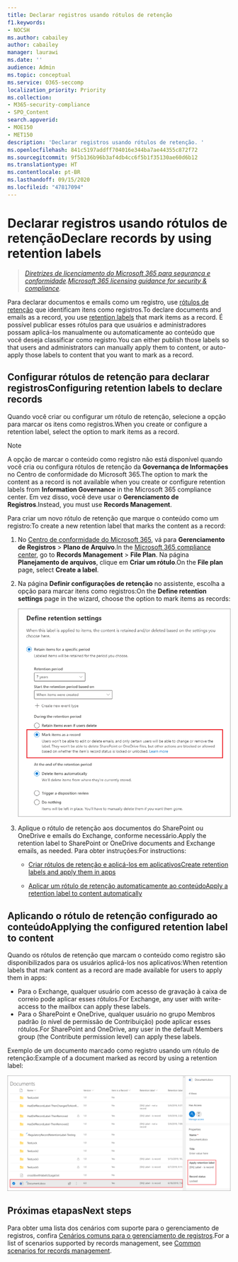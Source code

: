 ```yaml
---
title: Declarar registros usando rótulos de retenção
f1.keywords:
- NOCSH
ms.author: cabailey
author: cabailey
manager: laurawi
ms.date: ''
audience: Admin
ms.topic: conceptual
ms.service: O365-seccomp
localization_priority: Priority
ms.collection:
- M365-security-compliance
- SPO_Content
search.appverid:
- MOE150
- MET150
description: 'Declarar registros usando rótulos de retenção. '
ms.openlocfilehash: 841c5197addff704016e344ba7ae44355c872f72
ms.sourcegitcommit: 9f5b136b96b3af4db4cc6f5b1f35130ae60d6b12
ms.translationtype: HT
ms.contentlocale: pt-BR
ms.lasthandoff: 09/15/2020
ms.locfileid: "47817094"
---
```

# <a name="declare-records-by-using-retention-labels"></a><span data-ttu-id="52a2c-103">Declarar registros usando rótulos de retenção</span><span class="sxs-lookup"><span data-stu-id="52a2c-103">Declare records by using retention labels</span></span>

><span data-ttu-id="52a2c-104">*[Diretrizes de licenciamento do Microsoft 365 para segurança e conformidade](https://aka.ms/ComplianceSD).*</span><span class="sxs-lookup"><span data-stu-id="52a2c-104">*[Microsoft 365 licensing guidance for security & compliance](https://aka.ms/ComplianceSD).*</span></span>

<span data-ttu-id="52a2c-105">Para declarar documentos e emails como um registro, use [rótulos de retenção](retention.md#retention-labels) que identificam itens como registros.</span><span class="sxs-lookup"><span data-stu-id="52a2c-105">To declare documents and emails as a record, you use [retention labels](retention.md#retention-labels) that mark items as a record.</span></span> <span data-ttu-id="52a2c-106">É possível publicar esses rótulos para que usuários e administradores possam aplicá-los manualmente ou automaticamente ao conteúdo que você deseja classificar como registro.</span><span class="sxs-lookup"><span data-stu-id="52a2c-106">You can either publish those labels so that users and administrators can manually apply them to content, or auto-apply those labels to content that you want to mark as a record.</span></span>

## <a name="configuring-retention-labels-to-declare-records"></a><span data-ttu-id="52a2c-107">Configurar rótulos de retenção para declarar registros</span><span class="sxs-lookup"><span data-stu-id="52a2c-107">Configuring retention labels to declare records</span></span>

<span data-ttu-id="52a2c-108">Quando você criar ou configurar um rótulo de retenção, selecione a opção para marcar os itens como registros.</span><span class="sxs-lookup"><span data-stu-id="52a2c-108">When you create or configure a retention label, select the option to mark items as a record.</span></span>

>[!NOTE] 
> <span data-ttu-id="52a2c-109">A opção de marcar o conteúdo como registro não está disponível quando você cria ou configura rótulos de retenção da **Governança de Informações** no Centro de conformidade do Microsoft 365.</span><span class="sxs-lookup"><span data-stu-id="52a2c-109">The option to mark the content as a record is not available when you create or configure retention labels from **Information Governance** in the Microsoft 365 compliance center.</span></span> <span data-ttu-id="52a2c-110">Em vez disso, você deve usar o **Gerenciamento de Registros**.</span><span class="sxs-lookup"><span data-stu-id="52a2c-110">Instead, you must use **Records Management**.</span></span>

<span data-ttu-id="52a2c-111">Para criar um novo rótulo de retenção que marque o conteúdo como um registro:</span><span class="sxs-lookup"><span data-stu-id="52a2c-111">To create a new retention label that marks the content as a record:</span></span>

1. <span data-ttu-id="52a2c-112">No [Centro de conformidade do Microsoft 365](https://compliance.microsoft.com), vá para **Gerenciamento de Registros** \> **Plano de Arquivo**.</span><span class="sxs-lookup"><span data-stu-id="52a2c-112">In the [Microsoft 365 compliance center](https://compliance.microsoft.com), go to **Records Management** \> **File Plan**.</span></span> <span data-ttu-id="52a2c-113">Na página **Planejamento de arquivos**, clique em **Criar um rótulo**.</span><span class="sxs-lookup"><span data-stu-id="52a2c-113">On the **File plan** page, select **Create a label**.</span></span>

2. <span data-ttu-id="52a2c-114">Na página **Definir configurações de retenção** no assistente, escolha a opção para marcar itens como registros:</span><span class="sxs-lookup"><span data-stu-id="52a2c-114">On the **Define retention settings** page in the wizard, choose the option to mark items as records:</span></span>
    
   ![Selecione a configuração de retenção para marcar os itens como um registro](../media/recordversioning6.png)

3. <span data-ttu-id="52a2c-116">Aplique o rótulo de retenção aos documentos do SharePoint ou OneDrive e emails do Exchange, conforme necessário.</span><span class="sxs-lookup"><span data-stu-id="52a2c-116">Apply the retention label to SharePoint or OneDrive documents and Exchange emails, as needed.</span></span> <span data-ttu-id="52a2c-117">Para obter instruções:</span><span class="sxs-lookup"><span data-stu-id="52a2c-117">For instructions:</span></span>
    
    - [<span data-ttu-id="52a2c-118">Criar rótulos de retenção e aplicá-los em aplicativos</span><span class="sxs-lookup"><span data-stu-id="52a2c-118">Create retention labels and apply them in apps</span></span>](create-apply-retention-labels.md)
    
    - [<span data-ttu-id="52a2c-119">Aplicar um rótulo de retenção automaticamente ao conteúdo</span><span class="sxs-lookup"><span data-stu-id="52a2c-119">Apply a retention label to content automatically</span></span>](apply-retention-labels-automatically.md)

## <a name="applying-the-configured-retention-label-to-content"></a><span data-ttu-id="52a2c-120">Aplicando o rótulo de retenção configurado ao conteúdo</span><span class="sxs-lookup"><span data-stu-id="52a2c-120">Applying the configured retention label to content</span></span>

<span data-ttu-id="52a2c-121">Quando os rótulos de retenção que marcam o conteúdo como registro são disponibilizados para os usuários aplicá-los nos aplicativos:</span><span class="sxs-lookup"><span data-stu-id="52a2c-121">When retention labels that mark content as a record are made available for users to apply them in apps:</span></span>

- <span data-ttu-id="52a2c-122">Para o Exchange, qualquer usuário com acesso de gravação à caixa de correio pode aplicar esses rótulos.</span><span class="sxs-lookup"><span data-stu-id="52a2c-122">For Exchange, any user with write-access to the mailbox can apply these labels.</span></span> 
- <span data-ttu-id="52a2c-123">Para o SharePoint e OneDrive, qualquer usuário no grupo Membros padrão (o nível de permissão de Contribuição) pode aplicar esses rótulos.</span><span class="sxs-lookup"><span data-stu-id="52a2c-123">For SharePoint and OneDrive, any user in the default Members group (the Contribute permission level) can apply these labels.</span></span>

<span data-ttu-id="52a2c-124">Exemplo de um documento marcado como registro usando um rótulo de retenção:</span><span class="sxs-lookup"><span data-stu-id="52a2c-124">Example of a document marked as record by using a retention label:</span></span>

![Painel de detalhes do documento marcado como um registro](../media/recordversioning7.png)

## <a name="next-steps"></a><span data-ttu-id="52a2c-126">Próximas etapas</span><span class="sxs-lookup"><span data-stu-id="52a2c-126">Next steps</span></span>

<span data-ttu-id="52a2c-127">Para obter uma lista dos cenários com suporte para o gerenciamento de registros, confira [Cenários comuns para o gerenciamento de registros](get-started-with-records-management.md#common-scenarios-for-records-management).</span><span class="sxs-lookup"><span data-stu-id="52a2c-127">For a list of scenarios supported by records management, see [Common scenarios for records management](get-started-with-records-management.md#common-scenarios-for-records-management).</span></span>
